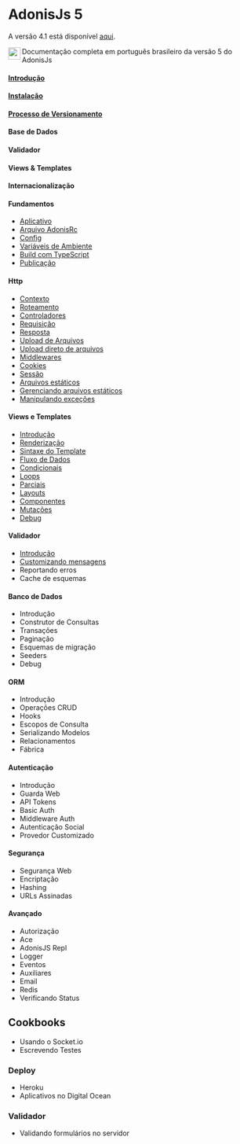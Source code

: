 # AdonisJs 5

A versão 4.1 está disponível [aqui](https://github.com/tavaresgerson/adonisdocbr/tree/v4.1).

<p>
  <img src="https://upload.wikimedia.org/wikipedia/commons/0/05/Flag_of_Brazil.svg" width="25" align="left" />
  Documentação completa em português brasileiro da versão 5 do AdonisJs
</p>


#### [Introdução](/doc/introduction.md)

#### [Instalação](/doc/installation.md)

#### [Processo de Versionamento](/doc/release-process.md)

#### Base de Dados

#### Validador

#### Views & Templates

#### Internacionalização

#### Fundamentos
+ [Aplicativo](/doc/fundamentals/application.md)
+ [Arquivo AdonisRc](/doc/fundamentals/adonis-rc-file.md)
+ [Config](/doc/fundamentals/config.md)
+ [Variáveis de Ambiente](/doc/fundamentals/environment-variables.md)
+ [Build com TypeScript](/doc/fundamentals/typescript-build-process.md)
+ [Publicação](/doc/fundamentals/deployment.md)

#### Http
+ [Contexto](/doc/http/context.md)
+ [Roteamento](/doc/http/routing.md)
+ [Controladores](/doc/http/controllers.md)
+ [Requisição](/doc/http/request.md)
+ [Resposta](/doc/http/response.md)
+ [Upload de Arquivos](/doc/http/file-uploads.md)
+ [Upload direto de arquivos](/doc/http/direct-file-uploads.md)
+ [Middlewares](/doc/http/middleware.md)
+ [Cookies](/doc/http/cookies.md)
+ [Sessão](/doc/http/session.md)
+ [Arquivos estáticos](/doc/http/static-assets.md)
+ [Gerenciando arquivos estáticos](/doc/http/assets-manager.md)
+ [Manipulando exceções](/doc/http/exception-handling.md)

#### Views e Templates
+ [Introdução](/doc/views/introduction.md)
+ [Renderização](/doc/views/rendering.md)
+ [Sintaxe do Template](/doc/views/templating-syntax.md)
+ [Fluxo de Dados](/doc/views/data-flow.md)
+ [Condicionais](/doc/views/conditionals.md)
+ [Loops](/doc/views/loops.md)
+ [Parciais](/doc/views/partials.md)
+ [Layouts](/doc/views/layouts.md)
+ [Componentes](/doc/views/components.md)
+ [Mutações](/doc/views/mutations.md)
+ [Debug](/doc/views/debugging.md)

#### Validador
+ [Introdução](/doc/validator/introduction.md)
+ [Customizando mensagens](/doc/validator/custom-messages.md)
+ Reportando erros
+ Cache de esquemas

#### Banco de Dados
+ Introdução
+ Construtor de Consultas
+ Transações
+ Paginação
+ Esquemas de migração
+ Seeders
+ Debug

#### ORM
+ Introdução
+ Operações CRUD
+ Hooks
+ Escopos de Consulta
+ Serializando Modelos
+ Relacionamentos
+ Fábrica

#### Autenticação
+ Introdução
+ Guarda Web
+ API Tokens
+ Basic Auth
+ Middleware Auth
+ Autenticação Social
+ Provedor Customizado

#### Segurança
+ Segurança Web
+ Encriptação
+ Hashing
+ URLs Assinadas

#### Avançado
+ Autorização
+ Ace
+ AdonisJS Repl
+ Logger
+ Eventos
+ Auxiliares
+ Email
+ Redis
+ Verificando Status


## Cookbooks

+ Usando o Socket.io
+ Escrevendo Testes

### Deploy
+ Heroku
+ Aplicativos no Digital Ocean

### Validador
+ Validando formulários no servidor

